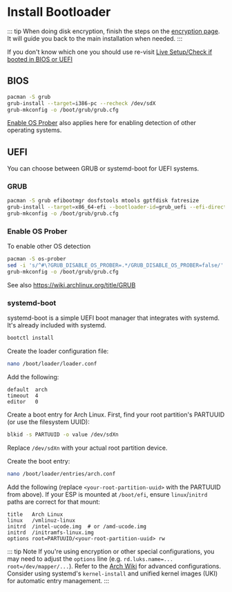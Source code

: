 # Install Bootloader

::: tip
When doing disk encryption, finish the steps on the [encryption page](/encryption/#adjust-linux-kernel-hooks).
It will guide you back to the main installation when needed.
:::

If you don't know which one you should use re-visit [Live Setup/Check if booted in BIOS or UEFI](./live-setup.md#check-if-booted-in-bios-or-uefi)

## BIOS

```bash
pacman -S grub
grub-install --target=i386-pc --recheck /dev/sdX
grub-mkconfig -o /boot/grub/grub.cfg
```

[Enable OS Prober](#enable-os-prober) also applies here for enabling detection of other operating systems.

## UEFI

You can choose between GRUB or systemd-boot for UEFI systems.

### GRUB

```bash
pacman -S grub efibootmgr dosfstools mtools gptfdisk fatresize
grub-install --target=x86_64-efi --bootloader-id=grub_uefi --efi-directory=/boot/efi --recheck
grub-mkconfig -o /boot/grub/grub.cfg
```

### Enable OS Prober

To enable other OS detection

```bash
pacman -S os-prober
sed -i 's/^#\?GRUB_DISABLE_OS_PROBER=.*/GRUB_DISABLE_OS_PROBER=false/' /etc/default/grub
grub-mkconfig -o /boot/grub/grub.cfg
```

See also <https://wiki.archlinux.org/title/GRUB>

### systemd-boot

systemd-boot is a simple UEFI boot manager that integrates with systemd. It's already included with systemd.

```bash
bootctl install
```

Create the loader configuration file:

```bash
nano /boot/loader/loader.conf
```

Add the following:

```
default  arch
timeout  4
editor   0
```

Create a boot entry for Arch Linux. First, find your root partition's PARTUUID (or use the filesystem UUID):

```bash
blkid -s PARTUUID -o value /dev/sdXn
```

Replace `/dev/sdXn` with your actual root partition device.

Create the boot entry:

```bash
nano /boot/loader/entries/arch.conf
```

Add the following (replace `<your-root-partition-uuid>` with the PARTUUID from above). If your ESP is mounted at `/boot/efi`, ensure `linux`/`initrd` paths are correct for that mount:

```
title   Arch Linux
linux   /vmlinuz-linux
initrd  /intel-ucode.img  # or /amd-ucode.img
initrd  /initramfs-linux.img
options root=PARTUUID/<your-root-partition-uuid> rw
```

::: tip Note
If you're using encryption or other special configurations, you may need to adjust the `options` line (e.g. `rd.luks.name=... root=/dev/mapper/...`). Refer to the [Arch Wiki](https://wiki.archlinux.org/title/systemd-boot) for advanced configurations. Consider using systemd's `kernel-install` and unified kernel images (UKI) for automatic entry management.
:::